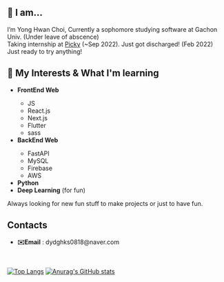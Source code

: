 <h2>👋 I am... </h2>
<underline></underline>
I’m Yong Hwan Choi, Currently a sophomore studying software at Gachon Univ. (Under leave of abscence)<br>
Taking internship at <a href="https://www.gopicky.com" target="_blank" >Picky</a> (~Sep 2022).
Just got discharged! (Feb 2022) Just ready to try anything!<br>
<h2>👀 My Interests & What I'm learning</h2>
<underline></underline>
<ul>
    <li><b>FrontEnd Web</b></li>
    <ul>
      <li>JS</li>
      <li>React.js</li>
      <li>Next.js</li>
      <li>Flutter</li>
      <li>sass</li>
    </ul>
    <li><b>BackEnd Web</b></li>
    <ul>
        <li>FastAPI</li>
        <li>MySQL</li>
        <li>Firebase</li>
        <li>AWS</li>
    </ul>
    <li><b>Python</b>
    <li><b>Deep Learning</b> (for fun)</li>
</ul>
Always looking for new fun stuff to make projects or just to have fun.

<h2>Contacts</h2>
<underline></underline>
<ul>
    <li><b>✉️Email</b> : dydghks0818@naver.com</li>
</ul>
<br>

[![Top Langs](https://github-readme-stats.vercel.app/api/top-langs/?username=YanyChoi)](https://github.com/YanyChoi/github-readme-stats)
[![Anurag's GitHub stats](https://github-readme-stats.vercel.app/api?username=YanyChoi)](https://github.com/YanyChoi/github-readme-stats)

<!---
YanyChoi/YanyChoi is a ✨ special ✨ repository because its `README.md` (this file) appears on your GitHub profile.
You can click the Preview link to take a look at your changes.
--->
